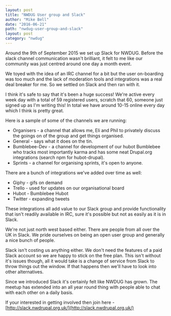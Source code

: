 ```yaml
---
layout: post
title: "NWDUG User group and Slack"
author: "Mike Bell"
date: "2016-06-21"
path: "nwdug-user-group-and-slack"
layout: post
category: "nwdug"
---
```

Around the 9th of September 2015 we set up Slack for NWDUG. Before the slack channel communication wasn't brilliant, it felt to me like our community was just centred around one day a month event.

We toyed with the idea of an IRC channel for a bit but the user on-boarding was too much and the lack of moderation tools and integrations was a real deal breaker for me. So we settled on Slack and then ran with it.

I think it's safe to say that it's been a huge success! We're active every week day with a total of 59 registered users, scratch that 60, someone just signed up as I'm writing this! In total we have around 10-15 online every day which I think is pretty great.

Here is a sample of some of the channels we are running:

* Organisers - a channel that allows me, Eli and Phil to privately discuss the goings on of the group and get things organised.
* General - says what it does on the tin.
* Bumblebee-Dev - a channel for development of our hubot Bumblebee who tracks most importantly karma and has some neat Drupal.org integrations (search npm for hubot-drupal).
* Sprints - a channel for organising sprints, it's open to anyone.

There are a bunch of integrations we've added over time as well:

* Giphy - gifs on demand
* Trello - used for updates on our organisational board
* Hubot - Bumblebee Hubot
* Twitter - expanding tweets

These integrations all add value to our Slack group and provide functionality that isn't readily available in IRC, sure it's possible but not as easily as it is in Slack.

We're not just north west based either. There are people from all over the UK in Slack. We pride ourselves on being an open user group and generally a nice bunch of people.

Slack isn't costing us anything either. We don't need the features of a paid Slack account so we are happy to stick on the free plan. This isn't without it's issues though, all it would take is a change of service from Slack to throw things out the window. If that happens then we'll have to look into other alternatives.

Since we introduced Slack it's certainly felt like NWDUG has grown. The meetup has extended into an all year round thing with people able to chat with each other on a daily basis.

If your interested in getting involved then join here - [http://slack.nwdrupal.org.uk/](http://slack.nwdrupal.org.uk/)
